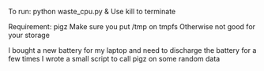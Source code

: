 To run: python waste_cpu.py &
Use kill to terminate

Requirement: pigz
Make sure you put /tmp on tmpfs
Otherwise not good for your storage

I bought a new battery for my laptop
and need to discharge the battery for a few times
I wrote a small script to call pigz on some random data
